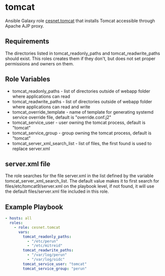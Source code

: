 tomcat
======

Ansible Galaxy role [cesnet.tomcat](https://galaxy.ansible.com/cesnet/tomcat) that installs Tomcat accessible through 
Apache AJP proxy.

Requirements
------------

The directories listed in tomcat_readonly_paths and tomcat_readwrite_paths should exist. This roles
creates them if they don't, but does not set proper permissions and owners on them.

Role Variables
--------------
- tomcat_readonly_paths - list of directories outside of webapp folder where applications can read
- tomcat_readwrite_paths - list of directories outside of webapp folder where applications can read and write
- tomcat_override_template - name of template for generating systemd service override file, default is "override.conf.j2"
- tomcat_service_user - user owning the tomcat process, default is  "tomcat"
- tomcat_service_group - group owning the tomcat process, default is "tomcat"
- tomcat_server_xml_search_list - list of files, the first found is used to replace server.xml 

server.xml file
---------------

The role searches for the file server.xml in the list defined by the variable tomcat_server_xml_search_list. 
The default value makes it to first search for files/etc/tomcat9/server.xml on the playbook level, 
if not found, it will use the default files/server.xml file included in this role.

Example Playbook
----------------
```yaml
- hosts: all
  roles:
    - role: cesnet.tomcat
      vars:
        tomcat_readonly_paths:
          - "/etc/perun"
          - "/etc/mitreid"
        tomcat_readwrite_paths:
          - "/var/log/perun"
          - "/var/log/oidc"
        tomcat_service_user: "tomcat"
        tomcat_service_group: "perun"
```
